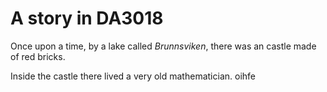 # A story in DA3018

Once upon a time, by a lake called _Brunnsviken_, there was an castle
made of red bricks. 

Inside the castle there lived a very old mathematician.
oihfe
